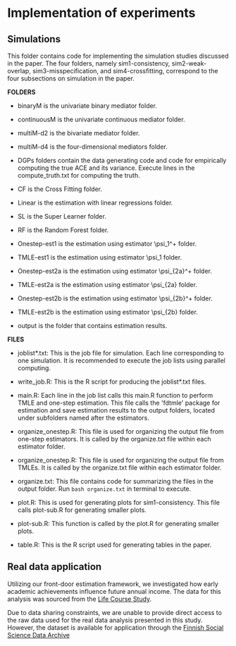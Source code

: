 # Implementation of experiments



## Simulations

This folder contains code for implementing the simulation studies discussed in the paper. The four folders, namely sim1-consistency, sim2-weak-overlap, sim3-misspecification, and sim4-crossfitting, correspond to the four subsections on simulation in the paper. 


**FOLDERS**

- binaryM is the univariate binary mediator folder.

- continuousM is the univariate continuous mediator folder.

- multiM-d2 is the bivariate mediator folder.

- multiM-d4 is the four-dimensional mediators folder.

- DGPs folders contain the data generating code and code for empirically computing the true ACE and its variance. Execute lines in the compute_truth.txt for computing the truth.

- CF is the Cross Fitting folder.

- Linear is the estimation with linear regressions folder.

- SL is the Super Learner folder.

- RF is the Random Forest folder.

- Onestep-est1 is the estimation using estimator \psi_1^+ folder.

- TMLE-est1 is the estimation using estimator \psi_1 folder.

- Onestep-est2a is the estimation using estimator \psi_{2a}^+ folder.

- TMLE-est2a is the estimation using estimator \psi_{2a} folder.

- Onestep-est2b is the estimation using estimator \psi_{2b}^+ folder.

- TMLE-est2b is the estimation using estimator \psi_{2b} folder.

- output is the folder that contains estimation results.


**FILES**

- joblist*.txt: This is the job file for simulation. Each line corresponding to one simulation. It is recommended to execute the job lists using parallel computing.

- write_job.R: This is the R script for producing the joblist*.txt files.

- main.R: Each line in the job list calls this main.R function to perform TMLE and one-step estimation. This file calls the 'fdtmle' package for estimation and save estimation results to the output folders, located under subfolders named after the estimators.

- organize_onestep.R: This file is used for organizing the output file from one-step estimators. It is called by the organize.txt file within each estimator folder.

- organize_onestep.R: This file is used for organizing the output file from TMLEs. It is called by the organize.txt file within each estimator folder.

- organize.txt: This file contains code for summarizing the files in the output folder. Run `bash organize.txt` in terminal to execute.

- plot.R: This is used for generating plots for sim1-consistency. This file calls plot-sub.R for generating smaller plots.

- plot-sub.R: This function is called by the plot.R for generating smaller plots.

- table.R: This is the R script used for generating tables in the paper.



## Real data application

Utilizing our front-door estimation framework, we investigated how early academic achievements influence
future annual income. The data for this analysis was sourced from the [Life Course Study](https://services.fsd.tuni.fi/catalogue/FSD2076?tab=variables&lang=en&study_language=en. ).



Due to data sharing constraints, we are unable to provide direct access to the raw data used for the real data analysis presented in this study. 
However, the dataset is available for application through the [Finnish Social Science Data Archive](https://services.fsd.tuni.fi/catalogue/FSD2076?tab=variables&lang=en&study_language=en.)



